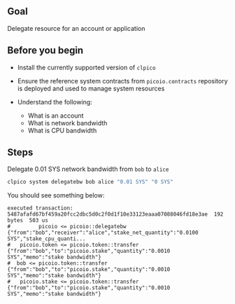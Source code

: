 ## Goal

Delegate resource for an account or application

## Before you begin

* Install the currently supported version of `clpico`

* Ensure the reference system contracts from `picoio.contracts` repository is deployed and used to manage system resources

* Understand the following:
  * What is an account
  * What is network bandwidth
  * What is CPU bandwidth



## Steps

Delegate 0.01 SYS network bandwidth from `bob` to `alice`

```sh
clpico system delegatebw bob alice "0.01 SYS" "0 SYS"
```

You should see something below:

```console
executed transaction: 5487afafd67bf459a20fcc2dbc5d0c2f0d1f10e33123eaaa07088046fd18e3ae  192 bytes  503 us
#         picoio <= picoio::delegatebw            {"from":"bob","receiver":"alice","stake_net_quantity":"0.0100 SYS","stake_cpu_quanti...
#   picoio.token <= picoio.token::transfer        {"from":"bob","to":"picoio.stake","quantity":"0.0010 SYS","memo":"stake bandwidth"}
#  bob <= picoio.token::transfer        {"from":"bob","to":"picoio.stake","quantity":"0.0010 SYS","memo":"stake bandwidth"}
#   picoio.stake <= picoio.token::transfer        {"from":"bob","to":"picoio.stake","quantity":"0.0010 SYS","memo":"stake bandwidth"}
```
